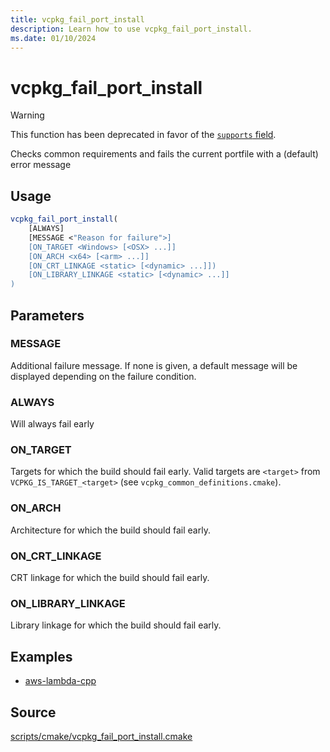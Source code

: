 ```yaml
---
title: vcpkg_fail_port_install
description: Learn how to use vcpkg_fail_port_install.
ms.date: 01/10/2024
---
```

# vcpkg_fail_port_install

> [!WARNING]
> This function has been deprecated in favor of the [`supports` field](../../reference/vcpkg-json.md#supports).

Checks common requirements and fails the current portfile with a (default) error message

## Usage

```cmake
vcpkg_fail_port_install(
    [ALWAYS]
    [MESSAGE <"Reason for failure">]
    [ON_TARGET <Windows> [<OSX> ...]]
    [ON_ARCH <x64> [<arm> ...]]
    [ON_CRT_LINKAGE <static> [<dynamic> ...]])
    [ON_LIBRARY_LINKAGE <static> [<dynamic> ...]]
)
```

## Parameters

### MESSAGE

Additional failure message. If none is given, a default message will be displayed depending on the failure condition.

### ALWAYS

Will always fail early

### ON_TARGET

Targets for which the build should fail early. Valid targets are `<target>` from `VCPKG_IS_TARGET_<target>` (see `vcpkg_common_definitions.cmake`).

### ON_ARCH

Architecture for which the build should fail early.

### ON_CRT_LINKAGE

CRT linkage for which the build should fail early.

### ON_LIBRARY_LINKAGE

Library linkage for which the build should fail early.

## Examples

- [aws-lambda-cpp](https://github.com/Microsoft/vcpkg/blob/master/ports/aws-lambda-cpp/portfile.cmake)

## Source

[scripts/cmake/vcpkg\_fail\_port\_install.cmake](https://github.com/Microsoft/vcpkg/blob/master/scripts/cmake/vcpkg_fail_port_install.cmake)
